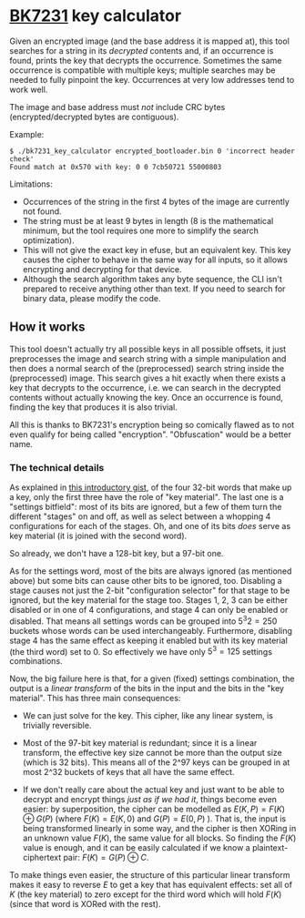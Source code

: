 # [BK7231][] key calculator

Given an encrypted image (and the base address it is mapped at), this tool searches for a string
in its *decrypted* contents and, if an occurrence is found, prints the key that decrypts the
occurrence. Sometimes the same occurrence is compatible with multiple keys; multiple searches may
be needed to fully pinpoint the key. Occurrences at very low addresses tend to work well.

The image and base address must *not* include CRC bytes (encrypted/decrypted bytes are contiguous).

Example:
~~~
$ ./bk7231_key_calculator encrypted_bootloader.bin 0 'incorrect header check'
Found match at 0x570 with key: 0 0 7cb50721 55000803
~~~

Limitations:
- Occurrences of the string in the first 4 bytes of the image are currently not found.
- The string must be at least 9 bytes in length (8 is the mathematical minimum, but the tool
  requires one more to simplify the search optimization).
- This will not give the exact key in efuse, but an equivalent key. This key causes the cipher
  to behave in the same way for all inputs, so it allows encrypting and decrypting for that device.
- Although the search algorithm takes any byte sequence, the CLI isn't prepared to receive
  anything other than text. If you need to search for binary data, please modify the code.

## How it works

This tool doesn't actually try all possible keys in all possible offsets, it just preprocesses
the image and search string with a simple manipulation and then does a normal search of the
(preprocessed) search string inside the (preprocessed) image. This search gives a hit exactly
when there exists a key that decrypts to the occurrence, i.e. we can search in the decrypted
contents without actually knowing the key. Once an occurrence is found, finding the key that
produces it is also trivial.

All this is thanks to BK7231's encryption being so comically flawed as to not even qualify
for being called "encryption". "Obfuscation" would be a better name.

### The technical details

As explained in [this introductory gist][intro], of the four 32-bit words that make up a key,
only the first three have the role of "key material". The last one is a "settings bitfield":
most of its bits are ignored, but a few of them turn the different "stages" on and off, as
well as select between a whopping 4 configurations for each of the stages. Oh, and one of
its bits *does* serve as key material (it is joined with the second word).

So already, we don't have a 128-bit key, but a 97-bit one.

As for the settings word, most of the bits are always ignored (as mentioned above) but some
bits can cause other bits to be ignored, too. Disabling a stage causes not just the 2-bit
"configuration selector" for that stage to be ignored, but the key material for the
stage too. Stages 1, 2, 3 can be either disabled or in one of 4 configurations, and stage 4
can only be enabled or disabled. That means all settings words can be grouped into
$5^3 2 = 250$ buckets whose words can be used interchangeably. Furthermore, disabling stage 4
has the same effect as keeping it enabled but with its key material (the third word) set to 0.
So effectively we have only $5^3 = 125$ settings combinations.

Now, the big failure here is that, for a given (fixed) settings combination, the output is
a *linear transform* of the bits in the input and the bits in the "key material". This has
three main consequences:

 - We can just solve for the key. This cipher, like any linear system, is trivially reversible.

 - Most of the 97-bit key material is redundant; since it is a linear transform, the effective
   key size cannot be more than the output size (which is 32 bits). This means all of the 2^97
   keys can be grouped in at most 2^32 buckets of keys that all have the same effect.

 - If we don't really care about the actual key and just want to be able to decrypt and
   encrypt things *just as if we had it*, things become even easier: by superposition, the
   cipher can be modelled as $E(K, P) = F(K) \oplus G(P)$ (where $F(K) = E(K, 0)$ and
   $G(P) = E(0, P)$ ). That is, the input is being transformed linearly in some way, and the
   cipher is then XORing in an unknown value $F(K)$, the same value for all blocks. So finding
   the $F(K)$ value is enough, and it can be easily calculated if we know a plaintext-ciphertext
   pair: $F(K) = G(P) \oplus C$.

To make things even easier, the structure of this particular linear transform makes it easy to
reverse $E$ to get a key that has equivalent effects: set all of $K$ (the key material) to zero
except for the third word which will hold $F(K)$ (since that word is XORed with the rest).


[BK7231]: https://docs.libretiny.eu/docs/platform/beken-72xx/
[intro]: https://gist.github.com/mildsunrise/7e5b7f755e99fca5639619e1a6152679
